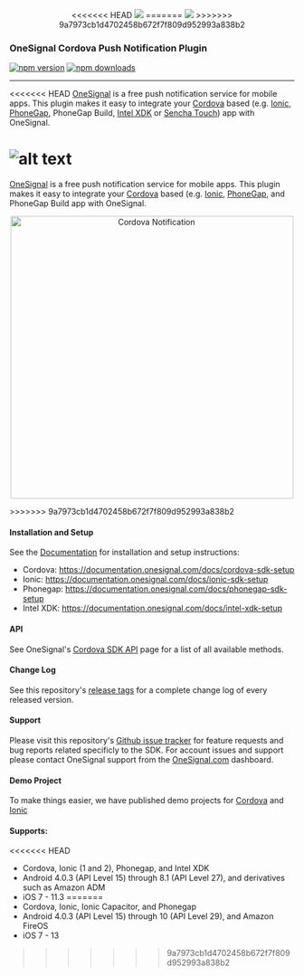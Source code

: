 <p align="center">
<<<<<<< HEAD
  <img src="https://onesignal.com/assets/common/logo_onesignal_color.png"/>
=======
  <img src="https://media.onesignal.com/cms/Website%20Layout/logo-red.svg"/>
>>>>>>> 9a7973cb1d4702458b672f7f809d952993a838b2
</p>

### OneSignal Cordova Push Notification Plugin
[![npm version](https://img.shields.io/npm/v/onesignal-cordova-plugin.svg)](https://www.npmjs.com/package/onesignal-cordova-plugin) [![npm downloads](https://img.shields.io/npm/dm/onesignal-cordova-plugin.svg)](https://www.npmjs.com/package/onesignal-cordova-plugin)

---

<<<<<<< HEAD
[OneSignal](https://onesignal.com/) is a free push notification service for mobile apps. This plugin makes it easy to integrate your [Cordova](http://cordova.apache.org/) based (e.g. [Ionic](http://ionicframework.com/), [PhoneGap](https://phonegap.com/), PhoneGap Build, [Intel XDK](https://software.intel.com/en-us/intel-xdk/documentation) or [Sencha Touch](https://www.sencha.com/products/touch/)) app with OneSignal. 

![alt text](https://onesignal.com/images/android_and_ios_notification_image.gif)
=======
[OneSignal](https://onesignal.com/) is a free push notification service for mobile apps. This plugin makes it easy to integrate your [Cordova](http://cordova.apache.org/) based (e.g. [Ionic](http://ionicframework.com/), [PhoneGap](https://phonegap.com/), and PhoneGap Build app with OneSignal. 

<p align="center"><img src="https://app.onesignal.com/images/android_and_ios_notification_image.gif" width="500" alt="Cordova Notification"></p>
>>>>>>> 9a7973cb1d4702458b672f7f809d952993a838b2

#### Installation and Setup
See the [Documentation](https://documentation.onesignal.com/docs) for installation and setup instructions:
- Cordova: https://documentation.onesignal.com/docs/cordova-sdk-setup
- Ionic: https://documentation.onesignal.com/docs/ionic-sdk-setup
- Phonegap: https://documentation.onesignal.com/docs/phonegap-sdk-setup
- Intel XDK: https://documentation.onesignal.com/docs/intel-xdk-setup

#### API
See OneSignal's [Cordova SDK API](https://documentation.onesignal.com/docs/cordova-sdk) page for a list of all available methods.

#### Change Log
See this repository's [release tags](https://github.com/OneSignal/OneSignal-Cordova-SDK/releases) for a complete change log of every released version.

#### Support
Please visit this repository's [Github issue tracker](https://github.com/OneSignal/OneSignal-Cordova-SDK/issues) for feature requests and bug reports related specificly to the SDK.
For account issues and support please contact OneSignal support from the [OneSignal.com](https://onesignal.com) dashboard.

#### Demo Project
To make things easier, we have published demo projects for [Cordova](https://github.com/OneSignal/OneSignal-Cordova-Example) and [Ionic](https://github.com/OneSignal/OneSignal-Ionic-Example)

#### Supports:
<<<<<<< HEAD
* Cordova, Ionic (1 and 2), Phonegap, and Intel XDK
* Android 4.0.3 (API Level 15) through 8.1 (API Level 27), and derivatives such as Amazon ADM
* iOS 7 - 11.3
=======
* Cordova, Ionic, Ionic Capacitor, and Phonegap
* Android 4.0.3 (API Level 15) through 10 (API Level 29), and Amazon FireOS
* iOS 7 - 13
>>>>>>> 9a7973cb1d4702458b672f7f809d952993a838b2
